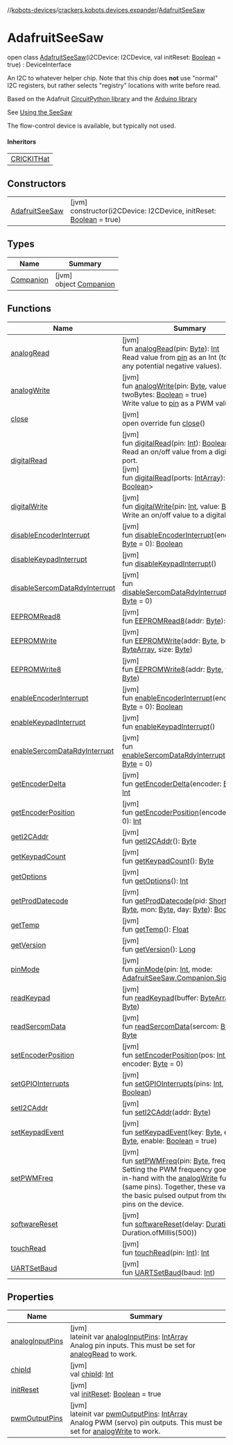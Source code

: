 //[kobots-devices](../../../index.md)/[crackers.kobots.devices.expander](../index.md)/[AdafruitSeeSaw](index.md)

# AdafruitSeeSaw

open class [AdafruitSeeSaw](index.md)(i2CDevice: I2CDevice, val initReset: [Boolean](https://kotlinlang.org/api/latest/jvm/stdlib/kotlin/-boolean/index.html) = true) : DeviceInterface

An I2C to whatever helper chip. Note that this chip does **not** use &quot;normal&quot; I2C registers, but rather selects &quot;registry&quot; locations with write before read.

Based on the Adafruit [CircuitPython library](https://github.com/adafruit/Adafruit_CircuitPython_seesaw) and the [Arduino library](https://github.com/adafruit/Adafruit_Seesaw)

See [Using the SeeSaw](https://learn.adafruit.com/adafruit-seesaw-atsamd09-breakout?view=all#using-the-seesaw-platform)

The flow-control device is available, but typically not used.

#### Inheritors

| |
|---|
| [CRICKITHat](../-c-r-i-c-k-i-t-hat/index.md) |

## Constructors

| | |
|---|---|
| [AdafruitSeeSaw](-adafruit-see-saw.md) | [jvm]<br>constructor(i2CDevice: I2CDevice, initReset: [Boolean](https://kotlinlang.org/api/latest/jvm/stdlib/kotlin/-boolean/index.html) = true) |

## Types

| Name | Summary |
|---|---|
| [Companion](-companion/index.md) | [jvm]<br>object [Companion](-companion/index.md) |

## Functions

| Name | Summary |
|---|---|
| [analogRead](analog-read.md) | [jvm]<br>fun [analogRead](analog-read.md)(pin: [Byte](https://kotlinlang.org/api/latest/jvm/stdlib/kotlin/-byte/index.html)): [Int](https://kotlinlang.org/api/latest/jvm/stdlib/kotlin/-int/index.html)<br>Read value from [pin](analog-read.md) as an Int (to avoid any potential negative values). |
| [analogWrite](analog-write.md) | [jvm]<br>fun [analogWrite](analog-write.md)(pin: [Byte](https://kotlinlang.org/api/latest/jvm/stdlib/kotlin/-byte/index.html), value: [Short](https://kotlinlang.org/api/latest/jvm/stdlib/kotlin/-short/index.html), twoBytes: [Boolean](https://kotlinlang.org/api/latest/jvm/stdlib/kotlin/-boolean/index.html) = true)<br>Write value to [pin](analog-write.md) as a PWM value |
| [close](close.md) | [jvm]<br>open override fun [close](close.md)() |
| [digitalRead](digital-read.md) | [jvm]<br>fun [digitalRead](digital-read.md)(pin: [Int](https://kotlinlang.org/api/latest/jvm/stdlib/kotlin/-int/index.html)): [Boolean](https://kotlinlang.org/api/latest/jvm/stdlib/kotlin/-boolean/index.html)<br>Read an on/off value from a digital I/O port.<br>[jvm]<br>fun [digitalRead](digital-read.md)(ports: [IntArray](https://kotlinlang.org/api/latest/jvm/stdlib/kotlin/-int-array/index.html)): [Map](https://kotlinlang.org/api/latest/jvm/stdlib/kotlin.collections/-map/index.html)&lt;[Int](https://kotlinlang.org/api/latest/jvm/stdlib/kotlin/-int/index.html), [Boolean](https://kotlinlang.org/api/latest/jvm/stdlib/kotlin/-boolean/index.html)&gt; |
| [digitalWrite](digital-write.md) | [jvm]<br>fun [digitalWrite](digital-write.md)(pin: [Int](https://kotlinlang.org/api/latest/jvm/stdlib/kotlin/-int/index.html), value: [Boolean](https://kotlinlang.org/api/latest/jvm/stdlib/kotlin/-boolean/index.html))<br>Write an on/off value to a digital I/O port. |
| [disableEncoderInterrupt](disable-encoder-interrupt.md) | [jvm]<br>fun [disableEncoderInterrupt](disable-encoder-interrupt.md)(encoder: [Byte](https://kotlinlang.org/api/latest/jvm/stdlib/kotlin/-byte/index.html) = 0): [Boolean](https://kotlinlang.org/api/latest/jvm/stdlib/kotlin/-boolean/index.html) |
| [disableKeypadInterrupt](disable-keypad-interrupt.md) | [jvm]<br>fun [disableKeypadInterrupt](disable-keypad-interrupt.md)() |
| [disableSercomDataRdyInterrupt](disable-sercom-data-rdy-interrupt.md) | [jvm]<br>fun [disableSercomDataRdyInterrupt](disable-sercom-data-rdy-interrupt.md)(sercom: [Byte](https://kotlinlang.org/api/latest/jvm/stdlib/kotlin/-byte/index.html) = 0) |
| [EEPROMRead8](-e-e-p-r-o-m-read8.md) | [jvm]<br>fun [EEPROMRead8](-e-e-p-r-o-m-read8.md)(addr: [Byte](https://kotlinlang.org/api/latest/jvm/stdlib/kotlin/-byte/index.html)): [Byte](https://kotlinlang.org/api/latest/jvm/stdlib/kotlin/-byte/index.html) |
| [EEPROMWrite](-e-e-p-r-o-m-write.md) | [jvm]<br>fun [EEPROMWrite](-e-e-p-r-o-m-write.md)(addr: [Byte](https://kotlinlang.org/api/latest/jvm/stdlib/kotlin/-byte/index.html), buffer: [ByteArray](https://kotlinlang.org/api/latest/jvm/stdlib/kotlin/-byte-array/index.html), size: [Byte](https://kotlinlang.org/api/latest/jvm/stdlib/kotlin/-byte/index.html)) |
| [EEPROMWrite8](-e-e-p-r-o-m-write8.md) | [jvm]<br>fun [EEPROMWrite8](-e-e-p-r-o-m-write8.md)(addr: [Byte](https://kotlinlang.org/api/latest/jvm/stdlib/kotlin/-byte/index.html), value: [Byte](https://kotlinlang.org/api/latest/jvm/stdlib/kotlin/-byte/index.html)) |
| [enableEncoderInterrupt](enable-encoder-interrupt.md) | [jvm]<br>fun [enableEncoderInterrupt](enable-encoder-interrupt.md)(encoder: [Byte](https://kotlinlang.org/api/latest/jvm/stdlib/kotlin/-byte/index.html) = 0): [Boolean](https://kotlinlang.org/api/latest/jvm/stdlib/kotlin/-boolean/index.html) |
| [enableKeypadInterrupt](enable-keypad-interrupt.md) | [jvm]<br>fun [enableKeypadInterrupt](enable-keypad-interrupt.md)() |
| [enableSercomDataRdyInterrupt](enable-sercom-data-rdy-interrupt.md) | [jvm]<br>fun [enableSercomDataRdyInterrupt](enable-sercom-data-rdy-interrupt.md)(sercom: [Byte](https://kotlinlang.org/api/latest/jvm/stdlib/kotlin/-byte/index.html) = 0) |
| [getEncoderDelta](get-encoder-delta.md) | [jvm]<br>fun [getEncoderDelta](get-encoder-delta.md)(encoder: [Byte](https://kotlinlang.org/api/latest/jvm/stdlib/kotlin/-byte/index.html) = 0): [Int](https://kotlinlang.org/api/latest/jvm/stdlib/kotlin/-int/index.html) |
| [getEncoderPosition](get-encoder-position.md) | [jvm]<br>fun [getEncoderPosition](get-encoder-position.md)(encoder: [Byte](https://kotlinlang.org/api/latest/jvm/stdlib/kotlin/-byte/index.html) = 0): [Int](https://kotlinlang.org/api/latest/jvm/stdlib/kotlin/-int/index.html) |
| [getI2CAddr](get-i2-c-addr.md) | [jvm]<br>fun [getI2CAddr](get-i2-c-addr.md)(): [Byte](https://kotlinlang.org/api/latest/jvm/stdlib/kotlin/-byte/index.html) |
| [getKeypadCount](get-keypad-count.md) | [jvm]<br>fun [getKeypadCount](get-keypad-count.md)(): [Byte](https://kotlinlang.org/api/latest/jvm/stdlib/kotlin/-byte/index.html) |
| [getOptions](get-options.md) | [jvm]<br>fun [getOptions](get-options.md)(): [Int](https://kotlinlang.org/api/latest/jvm/stdlib/kotlin/-int/index.html) |
| [getProdDatecode](get-prod-datecode.md) | [jvm]<br>fun [getProdDatecode](get-prod-datecode.md)(pid: [Short](https://kotlinlang.org/api/latest/jvm/stdlib/kotlin/-short/index.html), year: [Byte](https://kotlinlang.org/api/latest/jvm/stdlib/kotlin/-byte/index.html), mon: [Byte](https://kotlinlang.org/api/latest/jvm/stdlib/kotlin/-byte/index.html), day: [Byte](https://kotlinlang.org/api/latest/jvm/stdlib/kotlin/-byte/index.html)): [Boolean](https://kotlinlang.org/api/latest/jvm/stdlib/kotlin/-boolean/index.html) |
| [getTemp](get-temp.md) | [jvm]<br>fun [getTemp](get-temp.md)(): [Float](https://kotlinlang.org/api/latest/jvm/stdlib/kotlin/-float/index.html) |
| [getVersion](get-version.md) | [jvm]<br>fun [getVersion](get-version.md)(): [Long](https://kotlinlang.org/api/latest/jvm/stdlib/kotlin/-long/index.html) |
| [pinMode](pin-mode.md) | [jvm]<br>fun [pinMode](pin-mode.md)(pin: [Int](https://kotlinlang.org/api/latest/jvm/stdlib/kotlin/-int/index.html), mode: [AdafruitSeeSaw.Companion.SignalMode](-companion/-signal-mode/index.md)) |
| [readKeypad](read-keypad.md) | [jvm]<br>fun [readKeypad](read-keypad.md)(buffer: [ByteArray](https://kotlinlang.org/api/latest/jvm/stdlib/kotlin/-byte-array/index.html), count: [Byte](https://kotlinlang.org/api/latest/jvm/stdlib/kotlin/-byte/index.html)) |
| [readSercomData](read-sercom-data.md) | [jvm]<br>fun [readSercomData](read-sercom-data.md)(sercom: [Byte](https://kotlinlang.org/api/latest/jvm/stdlib/kotlin/-byte/index.html) = 0): [Byte](https://kotlinlang.org/api/latest/jvm/stdlib/kotlin/-byte/index.html) |
| [setEncoderPosition](set-encoder-position.md) | [jvm]<br>fun [setEncoderPosition](set-encoder-position.md)(pos: [Int](https://kotlinlang.org/api/latest/jvm/stdlib/kotlin/-int/index.html), encoder: [Byte](https://kotlinlang.org/api/latest/jvm/stdlib/kotlin/-byte/index.html) = 0) |
| [setGPIOInterrupts](set-g-p-i-o-interrupts.md) | [jvm]<br>fun [setGPIOInterrupts](set-g-p-i-o-interrupts.md)(pins: [Int](https://kotlinlang.org/api/latest/jvm/stdlib/kotlin/-int/index.html), enabled: [Boolean](https://kotlinlang.org/api/latest/jvm/stdlib/kotlin/-boolean/index.html)) |
| [setI2CAddr](set-i2-c-addr.md) | [jvm]<br>fun [setI2CAddr](set-i2-c-addr.md)(addr: [Byte](https://kotlinlang.org/api/latest/jvm/stdlib/kotlin/-byte/index.html)) |
| [setKeypadEvent](set-keypad-event.md) | [jvm]<br>fun [setKeypadEvent](set-keypad-event.md)(key: [Byte](https://kotlinlang.org/api/latest/jvm/stdlib/kotlin/-byte/index.html), edge: [Byte](https://kotlinlang.org/api/latest/jvm/stdlib/kotlin/-byte/index.html), enable: [Boolean](https://kotlinlang.org/api/latest/jvm/stdlib/kotlin/-boolean/index.html) = true) |
| [setPWMFreq](set-p-w-m-freq.md) | [jvm]<br>fun [setPWMFreq](set-p-w-m-freq.md)(pin: [Byte](https://kotlinlang.org/api/latest/jvm/stdlib/kotlin/-byte/index.html), freq: [Short](https://kotlinlang.org/api/latest/jvm/stdlib/kotlin/-short/index.html))<br>Setting the PWM frequency goes hand-in-hand with the [analogWrite](analog-write.md) function (same pins). Together, these values set the basic pulsed output from the PWM pins on the device. |
| [softwareReset](software-reset.md) | [jvm]<br>fun [softwareReset](software-reset.md)(delay: [Duration](https://docs.oracle.com/javase/8/docs/api/java/time/Duration.html) = Duration.ofMillis(500)) |
| [touchRead](touch-read.md) | [jvm]<br>fun [touchRead](touch-read.md)(pin: [Int](https://kotlinlang.org/api/latest/jvm/stdlib/kotlin/-int/index.html)): [Int](https://kotlinlang.org/api/latest/jvm/stdlib/kotlin/-int/index.html) |
| [UARTSetBaud](-u-a-r-t-set-baud.md) | [jvm]<br>fun [UARTSetBaud](-u-a-r-t-set-baud.md)(baud: [Int](https://kotlinlang.org/api/latest/jvm/stdlib/kotlin/-int/index.html)) |

## Properties

| Name | Summary |
|---|---|
| [analogInputPins](analog-input-pins.md) | [jvm]<br>lateinit var [analogInputPins](analog-input-pins.md): [IntArray](https://kotlinlang.org/api/latest/jvm/stdlib/kotlin/-int-array/index.html)<br>Analog pin inputs. This must be set for [analogRead](analog-read.md) to work. |
| [chipId](chip-id.md) | [jvm]<br>val [chipId](chip-id.md): [Int](https://kotlinlang.org/api/latest/jvm/stdlib/kotlin/-int/index.html) |
| [initReset](init-reset.md) | [jvm]<br>val [initReset](init-reset.md): [Boolean](https://kotlinlang.org/api/latest/jvm/stdlib/kotlin/-boolean/index.html) = true |
| [pwmOutputPins](pwm-output-pins.md) | [jvm]<br>lateinit var [pwmOutputPins](pwm-output-pins.md): [IntArray](https://kotlinlang.org/api/latest/jvm/stdlib/kotlin/-int-array/index.html)<br>Analog PWM (servo) pin outputs. This must be set for [analogWrite](analog-write.md) to work. |
